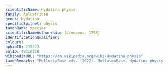 ```yaml
---
scientificName: Hydatina physis
family: Aplustridae
genus: Hydatina
specificEpithet: physis
taxonRank: species
scientificNameAuthorship: (Linnaeus, 1758)
identificationQualifier: 
colours:
aphiaID: 215423
eolID: 49316218
wikipediaURL: "https://en.wikipedia.org/wiki/Hydatina_physis"
taxonRemarks: "MolluscaBase eds. (2022). MolluscaBase. Hydatina physis (Linnaeus, 1758). Accessed through: World Register of Marine Species at: https://www.marinespecies.org/aphia.php?p=taxdetails&id=215423 on 2022-02-24"
---
```

